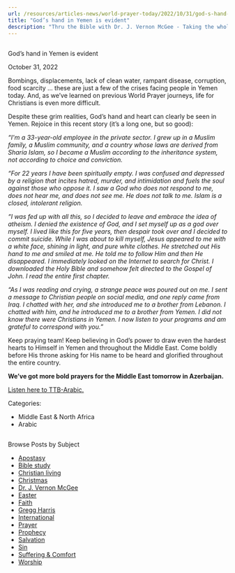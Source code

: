 ```yaml
---
url: /resources/articles-news/world-prayer-today/2022/10/31/god-s-hand-in-yemen-is-evident
title: "God’s hand in Yemen is evident"
description: "Thru the Bible with Dr. J. Vernon McGee - Taking the whole Word to the whole world"
---
```







## 
 God’s hand in Yemen is evident


October 31, 2022
![]()




Bombings, displacements, lack of clean water, rampant disease, corruption, food scarcity … these are just a few of the crises facing people in Yemen today. And, as we’ve learned on previous World Prayer journeys, life for Christians is even more difficult.

Despite these grim realities, God’s hand and heart can clearly be seen in Yemen. Rejoice in this recent story (it’s a long one, but so good):

*“I'm a 33-year-old employee in the private sector. I grew up in a Muslim family, a Muslim community, and a country whose laws are derived from Sharia Islam, so I became a Muslim according to the inheritance system, not according to choice and conviction.*

*“For 22 years I have been spiritually empty. I was confused and depressed by a religion that incites hatred, murder, and intimidation and fuels the soul against those who oppose it. I saw a God who does not respond to me, does not hear me, and does not see me. He does not talk to me. Islam is a closed, intolerant religion.*

*“I was fed up with all this, so I decided to leave and embrace the idea of atheism. I denied the existence of God, and I set myself up as a god over myself. I lived like this for five years, then despair took over and I decided to commit suicide. While I was about to kill myself, Jesus appeared to me with a white face, shining in light, and pure white clothes. He stretched out His hand to me and smiled at me. He told me to follow Him and then He disappeared. I immediately looked on the Internet to search for Christ. I downloaded the Holy Bible and somehow felt directed to the Gospel of John. I read the entire first chapter.* 

*“As I was reading and crying, a strange peace was poured out on me. I sent a message to Christian people on social media, and one reply came from Iraq. I chatted with her, and she introduced me to a brother from Lebanon. I chatted with him, and he introduced me to a brother from Yemen. I did not know there were Christians in Yemen. I now listen to your programs and am grateful to correspond with you.”*

Keep praying team! Keep believing in God’s power to draw even the hardest hearts to Himself in Yemen and throughout the Middle East. Come boldly before His throne asking for His name to be heard and glorified throughout the entire country.

**We’ve got more bold prayers for the Middle East tomorrow in Azerbaijan.**

[Listen here to TTB-Arabic.](https://ttb.twr.org/home/day,0421/language,ARB)



Categories: 


* Middle East & North Africa
* Arabic









## 
 Browse Posts by Subject


* [Apostasy](/resources/articles-news/-in-tags/tags/Apostasy)
* [Bible study](/resources/articles-news/-in-tags/tags/Bible-study)
* [Christian living](/resources/articles-news/-in-tags/tags/Christian-living)
* [Christmas](/resources/articles-news/-in-tags/tags/Christmas)
* [Dr. J. Vernon McGee](/resources/articles-news/-in-tags/tags/Dr-J-Vernon-McGee)
* [Easter](/resources/articles-news/-in-tags/tags/easter)
* [Faith](/resources/articles-news/-in-tags/tags/Faith)
* [Gregg Harris](/resources/articles-news/-in-tags/tags/Gregg-Harris)
* [International](/resources/articles-news/-in-tags/tags/International)
* [Prayer](/resources/articles-news/-in-tags/tags/prayer)
* [Prophecy](/resources/articles-news/-in-tags/tags/Prophecy)
* [Salvation](/resources/articles-news/-in-tags/tags/Salvation)
* [Sin](/resources/articles-news/-in-tags/tags/sin)
* [Suffering & Comfort](/resources/articles-news/-in-tags/tags/Suffering-Comfort)
* [Worship](/resources/articles-news/-in-tags/tags/worship)






